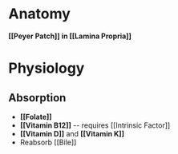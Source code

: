 # Anatomy
**[[Peyer Patch]] in [[Lamina Propria]]**

# Physiology
## Absorption
- **[[Folate]]**
- **[[Vitamin B12]]** -- requires [[Intrinsic Factor]]
- **[[Vitamin D]]** and **[[Vitamin K]]**
- Reabsorb [[Bile]]